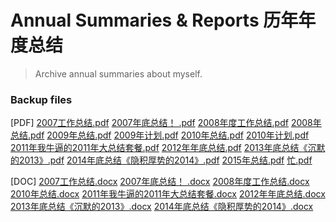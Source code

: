 # Annual Summaries & Reports 历年年度总结
> Archive annual summaries about myself.


### Backup files
[PDF]
[2007工作总结.pdf](https://github.com/solomonxie/solomonxie.github.io/files/2020155/2007.pdf)
[2007年底总结！ .pdf](https://github.com/solomonxie/solomonxie.github.io/files/2020156/2007.pdf)
[2008年度工作总结.pdf](https://github.com/solomonxie/solomonxie.github.io/files/2020157/2008.pdf)
[2008年总结.pdf](https://github.com/solomonxie/solomonxie.github.io/files/2020158/2008.pdf)
[2009年总结.pdf](https://github.com/solomonxie/solomonxie.github.io/files/2020159/2009.pdf)
[2009年计划.pdf](https://github.com/solomonxie/solomonxie.github.io/files/2020160/2009.pdf)
[2010年总结.pdf](https://github.com/solomonxie/solomonxie.github.io/files/2020161/2010.pdf)
[2010年计划.pdf](https://github.com/solomonxie/solomonxie.github.io/files/2020162/2010.pdf)
[2011年我牛逼的2011年大总结套餐.pdf](https://github.com/solomonxie/solomonxie.github.io/files/2020163/2011.2011.pdf)
[2012年年底总结.pdf](https://github.com/solomonxie/solomonxie.github.io/files/2020164/2012.pdf)
[2013年底总结《沉默的2013》.pdf](https://github.com/solomonxie/solomonxie.github.io/files/2020165/2013.2013.pdf)
[2014年底总结《隐积厚势的2014》.pdf](https://github.com/solomonxie/solomonxie.github.io/files/2020166/2014.2014.pdf)
[2015年总结.pdf](https://github.com/solomonxie/solomonxie.github.io/files/2020167/2015.pdf)
[忙.pdf](https://github.com/solomonxie/solomonxie.github.io/files/2020168/default.pdf)

[DOC]
[2007工作总结.docx](https://github.com/solomonxie/solomonxie.github.io/files/2020171/2007.docx)
[2007年底总结！ .docx](https://github.com/solomonxie/solomonxie.github.io/files/2020172/2007.docx)
[2008年度工作总结.docx](https://github.com/solomonxie/solomonxie.github.io/files/2020173/2008.docx)
[2010年总结.docx](https://github.com/solomonxie/solomonxie.github.io/files/2020174/2010.docx)
[2011年我牛逼的2011年大总结套餐.docx](https://github.com/solomonxie/solomonxie.github.io/files/2020175/2011.2011.docx)
[2012年年底总结.docx](https://github.com/solomonxie/solomonxie.github.io/files/2020177/2012.docx)
[2013年底总结《沉默的2013》.docx](https://github.com/solomonxie/solomonxie.github.io/files/2020178/2013.2013.docx)
[2014年底总结《隐积厚势的2014》.docx](https://github.com/solomonxie/solomonxie.github.io/files/2020179/2014.2014.docx)



